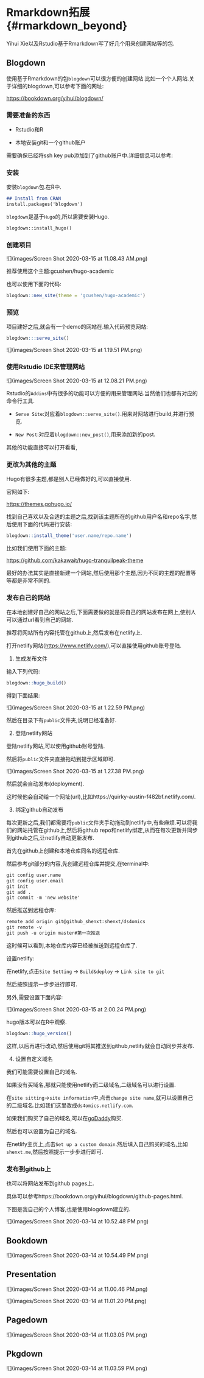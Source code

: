 

# Rmarkdown拓展 {#rmarkdown_beyond}

Yihui Xie以及Rstudio基于Rmarkdown写了好几个用来创建网站等的包.

## Blogdown

使用基于Rmarkdown的包`blogdown`可以很方便的创建网站.比如一个个人网站.关于详细的blogdown,可以参考下面的网址:

https://bookdown.org/yihui/blogdown/

### 需要准备的东西

* Rstudio和R

* 本地安装git和一个github账户

需要确保已经将ssh key pub添加到了github账户中.详细信息可以参考:


### 安装

安装`blogdown`包.在R中.

```markdown
## Install from CRAN
install.packages('blogdown')
```

`blogdown`是基于`Hugo`的,所以需要安装Hugo.

```markdown
blogdown::install_hugo()
```

### 创建项目

![](images/Screen Shot 2020-03-15 at 11.08.43 AM.png)

推荐使用这个主题:gcushen/hugo-academic

也可以使用下面的代码:


```r
blogdown::new_site(theme = 'gcushen/hugo-academic')
```

### 预览

项目建好之后,就会有一个demo的网站在.输入代码预览网站:


```r
blogdown:::serve_site()
```

![](images/Screen Shot 2020-03-15 at 1.19.51 PM.png)

### 使用Rstudio IDE来管理网站

![](images/Screen Shot 2020-03-15 at 12.08.21 PM.png)

Rstudio的`Addins`中有很多的功能可以方便的用来管理网站.当然他们也都有对应的命令行工具.

* `Serve Site`:对应着`blogdown::serve_site()`.用来对网站进行build,并进行预览.

* `New Post`:对应着`blogdown::new_post()`,用来添加新的post.

其他的功能直接可以打开看看,

### 更改为其他的主题

Hugo有很多主题,都是别人已经做好的,可以直接使用.

官网如下:

https://themes.gohugo.io/

找到自己喜欢以及合适的主题之后,找到该主题所在的github用户名和repo名字,然后使用下面的代码进行安装:


```r
blogdown::install_theme('user.name/repo.name')
```

比如我们使用下面的主题:

https://github.com/kakawait/hugo-tranquilpeak-theme

最好的办法其实是直接新建一个网站,然后使用那个主题,因为不同的主题的配置等等都是非常不同的.

### 发布自己的网站

在本地创建好自己的网站之后,下面需要做的就是将自己的网站发布在网上,使别人可以通过url看到自己的网站.

推荐将网站所有内容托管在github上,然后发布在netlify上.

打开netlify网站(https://www.netlify.com/),可以直接使用github账号登陆.

1. 生成发布文件

输入下列代码:


```r
blogdown::hugo_build()
```

得到下面结果:

![](images/Screen Shot 2020-03-15 at 1.22.59 PM.png)

然后在目录下有`public`文件夹,说明已经准备好.

2. 登陆netlify网站

登陆netlify网站,可以使用github账号登陆.

然后将`public`文件夹直接拖动到提示区域即可.

![](images/Screen Shot 2020-03-15 at 1.27.38 PM.png)

然后就会自动发布(deployment).

这时候他会自动给一个网址(url),比如https://quirky-austin-f482bf.netlify.com/.

3. 绑定github自动发布

每次更新之后,我们都需要将`public`文件夹手动拖动到netlify中,有些麻烦.可以将我们的网站托管在github上,然后将github repo和netlify绑定,从而在每次更新并同步到github之后,让netlify自动更新发布.

首先在github上创建和本地仓库同名的远程仓库.

然后参考git部分的内容,先创建远程仓库并提交,在terminal中:

```markdown
git config user.name
git config user.email
git init
git add .
git commit -m 'new website'
```

然后推送到远程仓库:

```markdown
remote add origin git@github_shenxt:shenxt/ds4omics
git remote -v
git push -u origin master#第一次推送
```

这时候可以看到,本地仓库内容已经被推送到远程仓库了.

设置netlify:

在netlify,点击`Site Setting` -> `Build&deploy` -> `Link site to git`

然后按照提示一步步进行即可.

另外,需要设置下面内容:

![](images/Screen Shot 2020-03-15 at 2.00.24 PM.png)

hugo版本可以在R中观察.


```r
blogdown::hugo_version()
```


这样,以后再进行改动,然后使用git将其推送到github,netlify就会自动同步并发布.

4. 设置自定义域名

我们可能需要设置自己的域名.

如果没有买域名,那就只能使用netlify而二级域名,二级域名可以进行设置.

在`site sitting`->`site information`中,点击`change site name`,就可以设置自己的二级域名.比如我们这里改成`ds4omics.netlify.com`.

如果我们购买了自己的域名,可以在[goDaddy](https://www.godaddy.com/offers/domains/noprice?isc=goodbr01&gclid=Cj0KCQjwpLfzBRCRARIsAHuj6qXFolBcCQVKrRZVwzZkywSjzrq1XCq1UoWMls8jdYX-gnfVSNyhiVgaAuKCEALw_wcB&gclsrc=aw.ds)购买.

然后也可以设置为自己的域名.

在netlify主页上,点击`Set up a custom domain`.然后填入自己购买的域名,比如`shenxt.me`,然后按照提示一步步进行即可.


### 发布到github上

也可以将网站发布到github pages上.

具体可以参考https://bookdown.org/yihui/blogdown/github-pages.html.

下图是我自己的个人博客,也是使用blogdown建立的.

![](images/Screen Shot 2020-03-14 at 10.52.48 PM.png)

## Bookdown

![](images/Screen Shot 2020-03-14 at 10.54.49 PM.png)

## Presentation

![](images/Screen Shot 2020-03-14 at 11.00.46 PM.png)

![](images/Screen Shot 2020-03-14 at 11.01.20 PM.png)

## Pagedown

![](images/Screen Shot 2020-03-14 at 11.03.05 PM.png)

## Pkgdown

![](images/Screen Shot 2020-03-14 at 11.03.59 PM.png)
